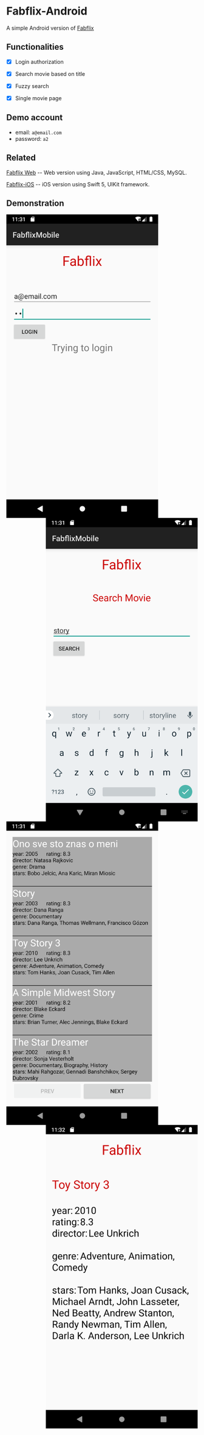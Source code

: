 # Fabflix-Android

A simple Android version of [Fabflix](https://github.com/mingwandowski/Fabflix)


## Functionalities

 * [x] Login authorization
 * [x] Search movie based on title
 * [x] Fuzzy search
 * [x] Single movie page


## Demo account

* email: `a@email.com`
* password: `a2`


## Related

[Fabflix Web](https://github.com/mingwandowski/Fabflix) -- Web version using Java, JavaScript, HTML/CSS, MySQL.

[Fabflix-iOS](https://github.com/mingwandowski/Fabflix-iOS) -- iOS version using Swift 5, UIKit framework.

## Demonstration

<img src="materials/login.png" width = "400" alt="login" align=left />
<img src="materials/search.png" width = "400" alt="search" align=right />

<br><br>

<img src="materials/movie-list.png" width = "400" alt="movie list" align=left />
<img src="materials/single-movie.png" width = "400" alt="single movie" align=right />
